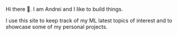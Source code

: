 Hi there 👋. I am Andrei and I like to build things. 

I use this site to keep track of my ML latest topics of interest and to showcase some of my personal projects.
